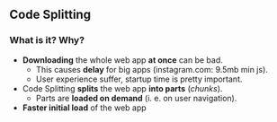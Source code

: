 ## Code Splitting

### What is it? Why?

* <b>Downloading</b> the whole web app <b>at once</b> can be bad.
  * This causes <b>delay</b> for big apps (instagram.com: 9.5mb min js).
  * User experience suffer, startup time is pretty important.
* Code Splitting **splits** the web app **into parts** (*chunks*).
  * Parts are **loaded on demand** (i. e. on user navigation).
* **Faster initial load** of the web app

